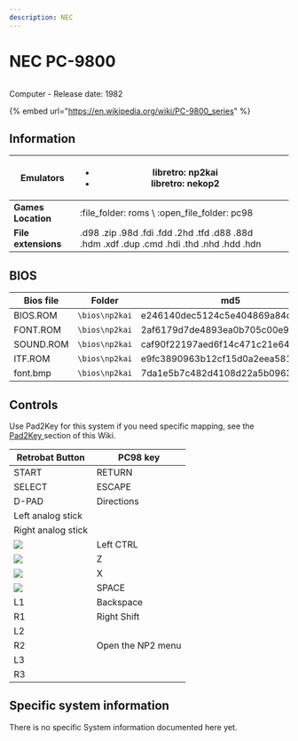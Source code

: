 ```yaml
---
description: NEC
---
```


# NEC PC-9800

<figure><img src="https://i.imgur.com/Cn9WzBZ.png" alt=""><figcaption></figcaption></figure>

Computer - Release date: 1982

{% embed url="https://en.wikipedia.org/wiki/PC-9800_series" %}

## Information

| **Emulators**       | <ul><li>libretro: np2kai</li><li>libretro: nekop2</li></ul>                               |   |
| ------------------- | ----------------------------------------------------------------------------------------- | - |
| **Games Location**  | :file\_folder: roms \ :open\_file\_folder: pc98                                           |   |
| **File extensions** | .d98 .zip .98d .fdi .fdd .2hd .tfd .d88 .88d .hdm .xdf .dup .cmd .hdi .thd .nhd .hdd .hdn |   |

## BIOS

| Bios file | Folder         | md5                              |
| --------- | -------------- | -------------------------------- |
| BIOS.ROM  | `\bios\np2kai` | e246140dec5124c5e404869a84caefce |
| FONT.ROM  | `\bios\np2kai` | 2af6179d7de4893ea0b705c00e9a98d6 |
| SOUND.ROM | `\bios\np2kai` | caf90f22197aed6f14c471c21e64658d |
| ITF.ROM   | `\bios\np2kai` | e9fc3890963b12cf15d0a2eea5815b72 |
| font.bmp  | `\bios\np2kai` | 7da1e5b7c482d4108d22a5b09631d967 |

## Controls

Use Pad2Key for this system if you need specific mapping, see the [Pad2Key ](../../../controllers/pad2key.md)section of this Wiki.



| Retrobat Button                                       | PC98 key          |
| ----------------------------------------------------- | ----------------- |
| START                                                 | RETURN            |
| SELECT                                                | ESCAPE            |
| D-PAD                                                 | Directions        |
| Left analog stick                                     |                   |
| Right analog stick                                    |                   |
| ![](<../../../.gitbook/assets/image (2) (1) (1).png>) | Left CTRL         |
| ![](<../../../.gitbook/assets/image (1) (2) (1).png>) | Z                 |
| ![](<../../../.gitbook/assets/image (4) (1).png>)     | X                 |
| ![](<../../../.gitbook/assets/image (3) (1) (2).png>) | SPACE             |
| L1                                                    | Backspace         |
| R1                                                    | Right Shift       |
| L2                                                    |                   |
| R2                                                    | Open the NP2 menu |
| L3                                                    |                   |
| R3                                                    |                   |

## Specific system information

There is no specific System information documented here yet.
